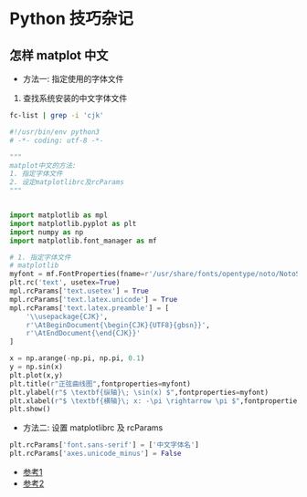 # Python 技巧杂记

## 怎样 matplot 中文
* 方法一: 指定使用的字体文件
1. 查找系统安装的中文字体文件
```bash
fc-list | grep -i 'cjk'
```

```python
#!/usr/bin/env python3
# -*- coding: utf-8 -*-

"""
matplot中文的方法:
1. 指定字体文件
2. 设定matplotlibrc及rcParams
"""


import matplotlib as mpl
import matplotlib.pyplot as plt
import numpy as np
import matplotlib.font_manager as mf

# 1. 指定字体文件
# matplotlib 
myfont = mf.FontProperties(fname=r'/usr/share/fonts/opentype/noto/NotoSerifCJK-Bold.ttc')
plt.rc('text', usetex=True)
mpl.rcParams['text.usetex'] = True
mpl.rcParams['text.latex.unicode'] = True
mpl.rcParams['text.latex.preamble'] = [
    '\\usepackage{CJK}',
    r'\AtBeginDocument{\begin{CJK}{UTF8}{gbsn}}',
    r'\AtEndDocument{\end{CJK}}'
]

x = np.arange(-np.pi, np.pi, 0.1)
y = np.sin(x)
plt.plot(x,y) 
plt.title(r"正弦曲线图",fontproperties=myfont) 
plt.ylabel(r"$ \textbf{纵轴}\; \sin(x) $",fontproperties=myfont) 
plt.xlabel(r"$ \textbf{横轴}\; x: -\pi \rightarrow \pi $",fontproperties=myfont)  
plt.show()

```

* 方法二: 设置 matplotlibrc 及 rcParams

```python
plt.rcParams['font.sans-serif'] = ['中文字体名'] 
plt.rcParams['axes.unicode_minus'] = False
```
* [参考1](https://medium.com/marketingdatascience/%E8%A7%A3%E6%B1%BApython-3-matplotlib%E8%88%87seaborn%E8%A6%96%E8%A6%BA%E5%8C%96%E5%A5%97%E4%BB%B6%E4%B8%AD%E6%96%87%E9%A1%AF%E7%A4%BA%E5%95%8F%E9%A1%8C-f7b3773a889b)
* [参考2](https://www.zhihu.com/question/55035983)


